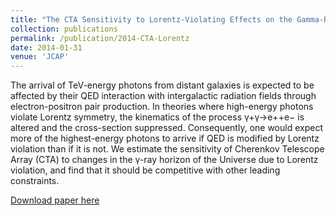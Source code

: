 ```yaml
---
title: "The CTA Sensitivity to Lorentz-Violating Effects on the Gamma-Ray Horizon"
collection: publications
permalink: /publication/2014-CTA-Lorentz
date: 2014-01-31
venue: 'JCAP'
---
```

The arrival of TeV-energy photons from distant galaxies is expected to be affected by their QED interaction with intergalactic radiation fields through electron-positron pair production. In theories where high-energy photons violate Lorentz symmetry, the kinematics of the process γ+γ→e++e− is altered and the cross-section suppressed. Consequently, one would expect more of the highest-energy photons to arrive if QED is modified by Lorentz violation than if it is not. We estimate the
sensitivity of Cherenkov Telescope Array (CTA) to changes in the γ-ray horizon of the Universe due to Lorentz violation, and find that it should be competitive with other leading constraints.

[Download paper here](https://arxiv.org/pdf/1401.8178.pdf')

